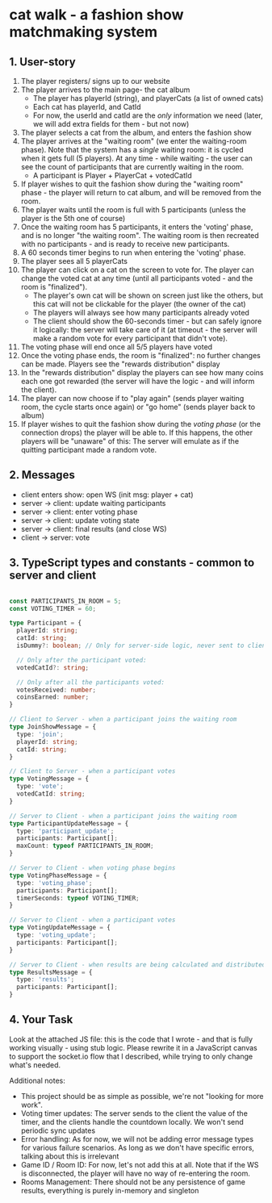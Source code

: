# cat walk - a fashion show matchmaking system

## 1. User-story
1. The player registers/ signs up to our website
2. The player arrives to the main page- the cat album
	- The player has playerId (string), and playerCats (a list of owned cats)
	- Each cat has playerId, and CatId
	- For now, the userId and catId are the *only* information we need (later, we will add extra fields for them - but not now)
3. The player selects a cat from the album, and enters the fashion show
4. The player arrives at the "waiting room" (we enter the waiting-room phase). Note that the system has a *single* waiting room: it is cycled when it gets full (5 players). At any time - while waiting - the user can see the count of participants that are currently waiting in the room.
	-	A participant is Player + PlayerCat + votedCatId
5. If player wishes to quit the fashion show during the "waiting room" phase - the player will return to cat album, and will be removed from the room.
6. The player waits until the room is full with 5 participants (unless the player is the 5th one of course)
7. Once the waiting room has 5 participants, it enters the 'voting' phase, and is no longer "the waiting room". The waiting room is then recreated with no participants - and is ready to receive new participants.
8. A 60 seconds timer begins to run when entering the 'voting' phase.
8. The player sees all 5 playerCats
9. The player can click on a cat on the screen to vote for. The player can change the voted cat at any time (until all participants voted - and the room is "finalized").
	- The player's own cat will be shown on screen just like the others, but this cat will not be clickable for the player (the owner of the cat)
	- The players will always see how many participants already voted
	- The client should show the 60-seconds timer - but can safely ignore it logically: the server will take care of it (at timeout - the server will make a random vote for every participant that didn't vote).
10. The voting phase will end once all 5/5 players have voted
11. Once the voting phase ends, the room is "finalized": no further changes can be made. Players see the "rewards distribution" display
12. In the "rewards distribution" display the players can see how many coins each one got rewarded (the server will have the logic - and will inform the client).
13. The player can now choose if to "play again" (sends player waiting room, the cycle starts once again) or "go home" (sends player back to album)
14. If player wishes to quit the fashion show during the *voting phase* (or the connection drops) the player will be able to. If this happens, the other players will be "unaware" of this: The server will emulate as if the quitting participant made a random vote.

## 2. Messages
- client enters show: open WS (init msg: player + cat)
- server -> client: update waiting participants
- server -> client: enter voting phase
- server -> client: update voting state
- server -> client: final results (and close WS)
- client -> server: vote

## 3. TypeScript types and constants - common to server and client

```typescript

const PARTICIPANTS_IN_ROOM = 5;
const VOTING_TIMER = 60;

type Participant = {
  playerId: string;
  catId: string;
  isDummy?: boolean; // Only for server-side logic, never sent to client

  // Only after the participant voted:
  votedCatId?: string;

  // Only after all the participants voted:
  votesReceived: number;
  coinsEarned: number;
}

// Client to Server - when a participant joins the waiting room
type JoinShowMessage = {
  type: 'join';
  playerId: string;
  catId: string;
}

// Client to Server - when a participant votes
type VotingMessage = {
  type: 'vote';
  votedCatId: string;
}

// Server to Client - when a participant joins the waiting room
type ParticipantUpdateMessage = {
  type: 'participant_update';
  participants: Participant[];
  maxCount: typeof PARTICIPANTS_IN_ROOM;
}

// Server to Client - when voting phase begins
type VotingPhaseMessage = {
  type: 'voting_phase';
  participants: Participant[];
  timerSeconds: typeof VOTING_TIMER;
}

// Server to Client - when a participant votes
type VotingUpdateMessage = {
  type: 'voting_update';
  participants: Participant[];
}

// Server to Client - when results are being calculated and distributed (results phase begins)
type ResultsMessage = {
  type: 'results';
  participants: Participant[];
}
```


## 4. Your Task
Look at the attached JS file: this is the code that I wrote - and that is fully working visually - using stub logic.
Please rewrite it in a JavaScript canvas to support the socket.io flow that I described, while trying to only change what's needed.

Additional notes:
- This project should be as simple as possible, we're not "looking for more work". 
- Voting timer updates: The server sends to the client the value of the timer, and the clients handle the countdown locally. We won't send periodic sync updates
- Error handling: As for now, we will not be adding error message types for various failure scenarios. As long as we don't have specific errors, talking about this is irrelevant
- Game ID / Room ID: For now, let's not add this at all. Note that if the WS is disconnected, the player will have no way of re-entering the room.
- Rooms Management: There should not be any persistence of game results, everything is purely in-memory and singleton
